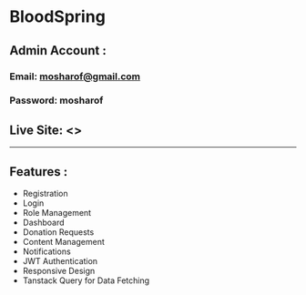 # BloodSpring

## Admin Account :

### Email: mosharof@gmail.com

### Password: mosharof

## Live Site: <>

---

## Features :

- Registration
- Login
- Role Management
- Dashboard
- Donation Requests
- Content Management
- Notifications
- JWT Authentication
- Responsive Design
- Tanstack Query for Data Fetching
